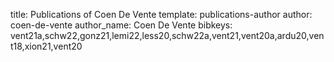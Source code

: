 title: Publications of Coen De Vente
template: publications-author
author: coen-de-vente
author_name: Coen De Vente
bibkeys: vent21a,schw22,gonz21,lemi22,less20,schw22a,vent21,vent20a,ardu20,vent18,xion21,vent20